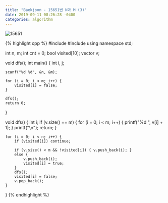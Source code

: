 ```yaml
---
title: "Baekjoon - 15651번 N과 M (3)"
date: 2019-09-11 08:26:28 -0400
categories: algorithm
---
```


![15651](https://user-images.githubusercontent.com/49894861/65001922-83879500-d92c-11e9-941d-cae1ea943964.png)


{% highlight cpp %}
#include <cstdio>
#include <vector>
using namespace std;

int n, m;
int cnt = 0;
bool visited[10];
vector<int> v;

void dfs();
int main() {
	int i, j;

	scanf("%d %d", &n, &m);

	for (i = 0; i < m; i++) {
		visited[i] = false;
	}

	dfs();
	return 0;
}

void dfs() {
	int i;
	if (v.size() == m) {
		for (i = 0; i < m; i++) {
			printf("%d ", v[i] + 1);
		}
		printf("\n");
		return;
	}

	for (i = 0; i < n; i++) {
		if (visited[i]) continue;

		if (v.size() < m && !visited[i]) { v.push_back(i); }
		else {
			v.push_back(i);
			visited[i] = true;
		}
		dfs();
		visited[i] = false;
		v.pop_back();
	}
}
{% endhighlight %}
